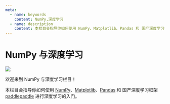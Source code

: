 ```yaml
---
meta:
  - name: keywords
    content: NumPy,深度学习
  - name: description
    content: 本栏目会指导你如何使用 NumPy、Matplotlib、Pandas 和 国产深度学习框架paddlepaddle 进行深度学习的入门。
---
```


# NumPy 与深度学习

<a href="https://www.paddlepaddle.org.cn/?from=pandas-cn" target="_blank">
  <img src="https://static.numpy.org.cn/inside/9d3fe9e349990cba65902826dda16f11.png@w800h800">
</a>

欢迎来到 NumPy 与深度学习栏目！

本栏目会指导你如何使用 [NumPy](https://www.numpy.org.cn/)、[Matplotlib](https://www.matplotlib.org.cn/)、[Pandas](https://www.pypandas.cn/) 和 国产深度学习框架[paddlepaddle](https://www.paddlepaddle.org.cn/?from=pandas-cn) 进行深度学习的入门。
